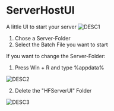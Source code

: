 # ServerHostUI
A little UI to start your server
![DESC1](https://user-images.githubusercontent.com/58570916/159263971-b0b40d6c-ed2e-4bb8-adf8-c93699add93b.PNG)

1. Chose a Server-Folder
2. Select the Batch File you want to start

If you want to change the Server-Folder:

1. Press Win + R and type %appdata%

![DESC2](https://user-images.githubusercontent.com/58570916/159264560-fbb52129-f562-4a9b-bbba-9b0eb1d9f8a3.PNG)

2. Delete the "HFServerUI" Folder

![DESC3](https://user-images.githubusercontent.com/58570916/159264735-30b70694-d2c2-437d-9efb-a6e3f741f3f1.PNG)
